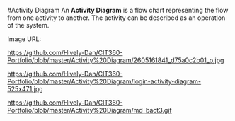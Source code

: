 #Activity Diagram
An **Activity Diagram** is a flow chart representing the flow from one activity to another. The activity can be described as an operation of the system.


Image URL:

https://github.com/Hively-Dan/CIT360-Portfolio/blob/master/Activity%20Diagram/2605161841_d75a0c2b01_o.jpg

https://github.com/Hively-Dan/CIT360-Portfolio/blob/master/Activity%20Diagram/login-activity-diagram-525x471.jpg

https://github.com/Hively-Dan/CIT360-Portfolio/blob/master/Activity%20Diagram/md_bact3.gif
